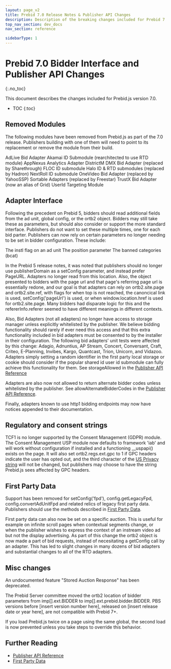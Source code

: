 ```yaml
---
layout: page_v2
title: Prebid 7.0 Release Notes & Publisher API Changes
description: Description of the breaking changes included for Prebid 7.0
top_nav_section: dev_docs
nav_section: reference

sidebarType: 1
---
```




# Prebid 7.0 Bidder Interface and Publisher API Changes
{:.no_toc}

This document describes the changes included for Prebid.js version 7.0.

* TOC
{:toc}

## Removed Modules

The following modules have been removed from Prebid.js as part of the 7.0 release. Publishers building with one of them will need to point to its replacement or remove the module from their build. 

AdLive Bid Adapter
Akamai ID Submodule (rearchitected to use RTD module)
AppNexus Analytics Adapter
DistrictM DMX Bid Adapter (replaced by Sharethrough)
FLOC ID submodule
Halo ID & RTD submodules (replaced by Hadron)
NextRoll ID submodule
OneVideo Bid Adapter (replaced by YahooSSP)
Sortable Adapters (replaced by Freestar)
TrustX Bid Adapter (now an alias of Grid)
UserId Targeting Module

## Adapter Interface

Following the precedent on Prebid 5, bidders should read additional fields from the ad unit, global config, or the ortb2 object. Bidders may still take these as parameters, but should also consider or support the more standard interface. Publishers do not want to set these multiple times, one for each bid parter. Publishers can now rely on certain parameters no longer needing to be set in bidder configuration. 
These include:

The instl flag on an ad unit
The position parameter
The banned categories (bcat)

In the Prebid 5 release notes, it was noted that publishers should no longer use publisherDomain as a setConfig parameter, and instead prefer PageURL. Adapters no longer read from this location. Also, the object presented to bidders with the page url and that page's referring page url is essentially redone, and our goal is that adapters can rely on ortb2.site.page and ortb2.site.ref, with flags for when top is not reached, the canoncical link is used, setConfig('pageUrl') is used, or when window.location.href is used for ortb2.site.page. Many bidders had disparate logic for this and the refererInfo.referer seemed to have different meanings in different contexts.

Also, Bid Adapters (not all adapters) no longer have access to storage manager unless explicitly whitelisted by the publisher. We believe bidding functionality should rarely if ever need this access and that this extra functionality included in bid adapters must be consented to by the installer in their configuration. The following bid adapters' unit tests were affected by this change: Adagio, Adnuntius, AP Stream, Concert, Conversant, Craft, Criteo, E-Planning, Invibes, Kargo, Quantcast, Trion, Unicorn, and Vidazoo. Adapters simply setting a random identifier in the first party local storage or cookie should consider if the popular shared id user id submodule can fully achieve this functionality for them. See storageAllowed in the [Publisher API Reference]({{site.baseurl}}/dev-docs/publisher-api-reference.html) 

Adapters are also now not allowed to return alternate bidder codes unless whitelisted by the publisher. See allowAlternateBidderCodes in the [Publisher API Reference]({{site.baseurl}}/dev-docs/publisher-api-reference.html).

Finally, adapters known to use http1 bidding endpoints may now have notices appended to their documentation. 

## Regulatory and consent strings

TCF1 is no longer supported by the Consent Management (GDPR) module. The Consent Management USP module now defaults to framework 'iab' and will work without configuration if installed and a functioning __uspapi() exists on the page. It will also set ortb2.regs.ext.gpc to 1 if GPC headers indicate the user has opted out, and the third character of the [US Privacy string](https://github.com/InteractiveAdvertisingBureau/USPrivacy/blob/master/CCPA/US%20Privacy%20String.md) will not be changed, but publishers may choose to have the string Prebid.js sees affected by GPC headers.

## First Party Data

Support has been removed for setConfig('fpd'), config.getLegacyFpd, config.convertAdUnitFpd and related relics of legacy first party data. Publishers should use the methods described in [First Party Data]({{site.baseurl}}/features/firstPartyData.html).

First party data can also now be set on a specific auction. This is useful for example on infinite scroll pages when contextual segments change, or when the publisher wishes to express the context of an instream video ad but not the display advertising. As part of this change the ortb2 object is now made a part of bid requests, instead of necesitating a getConfig call by an adapter. This has led to slight changes in many dozens of bid adapters and substantial changes to all of the RTD adapters. 

## Misc changes

An undocumented feature "Stored Auction Response" has been deprecated. 

The Prebid Server committee moved the ortb2 location of bidder parameters from imp[].ext.BIDDER to imp[].ext.prebid.bidder.BIDDER. PBS versions before [insert version number here], released on [insert release date or year here], are not compatible with Prebid 7+.

If you load Prebid.js twice on a page using the same global, the second load is now prevented unless you take steps to override this behavior. 


## Further Reading

+ [Publisher API Reference]({{site.baseurl}}/dev-docs/publisher-api-reference.html)
+ [First Party Data]({{site.baseurl}}/features/firstPartyData.html)
